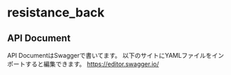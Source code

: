 # resistance_back
## API Document
API DocumentはSwaggerで書いてます。
以下のサイトにYAMLファイルをインポートすると編集できます。
https://editor.swagger.io/
